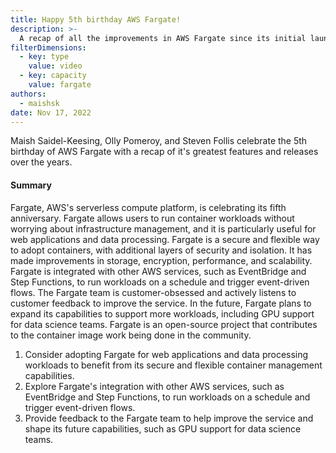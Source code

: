 ```yaml
---
title: Happy 5th birthday AWS Fargate!
description: >-
  A recap of all the improvements in AWS Fargate since its initial launch in 2017.
filterDimensions:
  - key: type
    value: video
  - key: capacity
    value: fargate
authors:
  - maishsk
date: Nov 17, 2022
---
```


Maish Saidel-Keesing, Olly Pomeroy, and Steven Follis celebrate the 5th birthday of AWS Fargate with a recap
of it's greatest features and releases over the years.

<youtube id="THfANLf7AZk" />

#### Summary

Fargate, AWS's serverless compute platform, is celebrating its fifth anniversary. Fargate allows users to run container workloads without worrying about infrastructure management, and it is particularly useful for web applications and data processing. Fargate is a secure and flexible way to adopt containers, with additional layers of security and isolation. It has made improvements in storage, encryption, performance, and scalability. Fargate is integrated with other AWS services, such as EventBridge and Step Functions, to run workloads on a schedule and trigger event-driven flows. The Fargate team is customer-obsessed and actively listens to customer feedback to improve the service. In the future, Fargate plans to expand its capabilities to support more workloads, including GPU support for data science teams. Fargate is an open-source project that contributes to the container image work being done in the community.

1. Consider adopting Fargate for web applications and data processing workloads to benefit from its secure and flexible container management capabilities.
2. Explore Fargate's integration with other AWS services, such as EventBridge and Step Functions, to run workloads on a schedule and trigger event-driven flows.
3. Provide feedback to the Fargate team to help improve the service and shape its future capabilities, such as GPU support for data science teams.